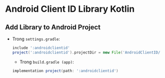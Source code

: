 # Android Client ID Library Kotlin

## Add Library to Android Project

- Trong `settings.gradle`:

  ```gradle
  include ':androidclientid'
  project(':androidclientid').projectDir = new File('AndroidClientID/androidclientid')
  ```

  - Trong `build.gradle (app)`:

  ```gradle
  implementation project(path: ':androidclientid')
  ```
